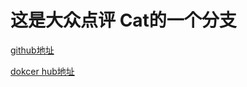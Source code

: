 # 这是大众点评 Cat的一个分支

[github地址](https://github.com/le-shi/cat/tree/v3.0.0-docker/docker)

[dokcer hub地址](https://hub.docker.com/r/rolesle/cat)
